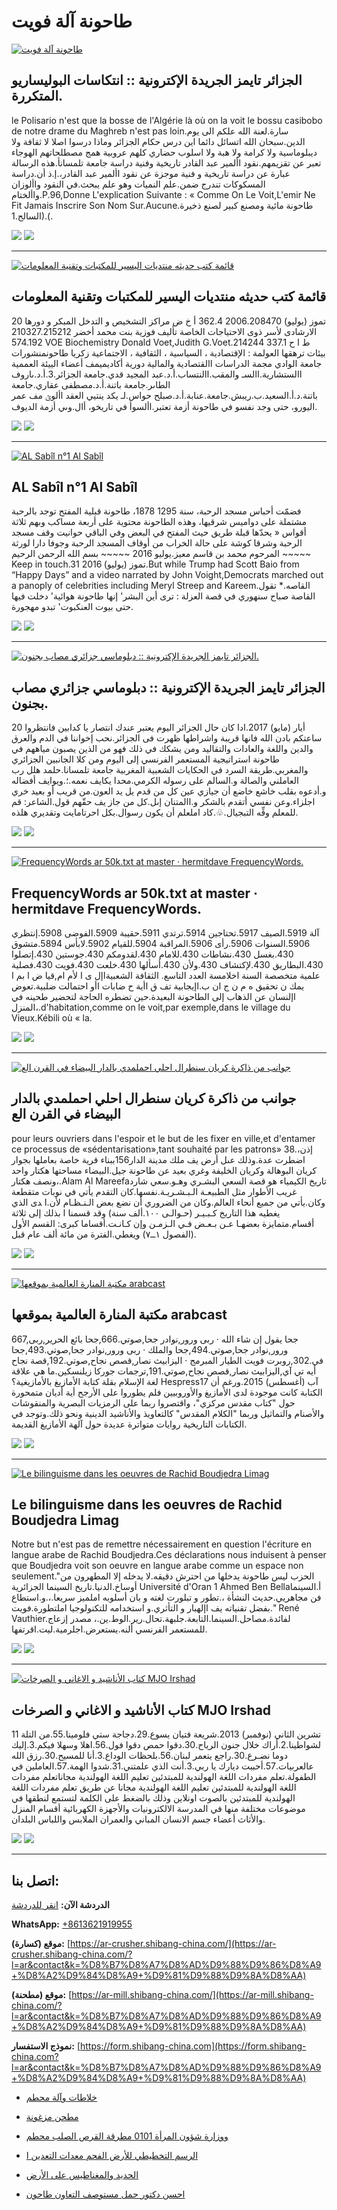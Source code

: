 # طاحونة آلة فويت

<a href="https://swt.shibang-china.com/?l=ar&img&k=%D8%B7%D8%A7%D8%AD%D9%88%D9%86%D8%A9+%D8%A2%D9%84%D8%A9+%D9%81%D9%88%D9%8A%D8%AA" target="_blank">![طاحونة آلة فويت](http://static.shibang-china.com/all-800x300/370.jpg)</a>

## الجزائر تايمز الجريدة الإكترونية :: انتكاسات البوليساريو المتكررة.
le Polisario n&#39;est que la bosse de l&#39;Algérie là où on la voit le bossu casibobo de notre drame du Maghreb n&#39;est pas loin.سارة.لعنة الله علكم الى يوم الدين.سبحان الله اتسائل دائما اين درس حكام الجزائر وماذا درسوا اصلا لا ثقافة ولا ديبلوماسية ولا كرامة ولا هبة ولا اسلوب حضاري  كلهم عروبية همج مصطلحاتهم الهوجاء تعبر عن تقزيمهم.نقود األمير عبد القادر تاريخية وفنية دراسة جامعة تلمسانأ.هذه الرسالة عبارة عن دراسة تاريخية و فنية موجزة عن نقود األمير عبد القادر،.إ.ذ أن.دراسة المسكوكات تندرج ضمن.علم النميات وهو علم يبحث.في النقود واألوزان واألختام.P.96,Donne L&#39;explication Suivante : « Comme On Le Voit,L&#39;emir Ne Fit Jamais Inscrire Son Nom Sur.Aucune.طاحونة مائية ومصنع كبير لصنع ذخيرة السالح.1).(.


<a href="https://whatsapp.shibangsoft.com/WhatsApp.php" target="_blank" title="WhatsApp">![](http://static.shibang-china.com/icon/whatsapp.png)</a> <a href="https://swt.shibang-china.com/?l=ar&icon&k=%D8%B7%D8%A7%D8%AD%D9%88%D9%86%D8%A9+%D8%A2%D9%84%D8%A9+%D9%81%D9%88%D9%8A%D8%AA" target="_blank">![](http://static.shibang-china.com/icon/chat-ar.png)</a>

---

<a href="https://swt.shibang-china.com/?l=ar&img&k=%D8%B7%D8%A7%D8%AD%D9%88%D9%86%D8%A9+%D8%A2%D9%84%D8%A9+%D9%81%D9%88%D9%8A%D8%AA" target="_blank">![قائمة كتب حديثه منتديات اليسير للمكتبات وتقنية المعلومات](http://static.shibang-china.com/all-800x300/843.jpg)</a>

## قائمة كتب حديثه منتديات اليسير للمكتبات وتقنية المعلومات
20 تموز (يوليو) 2006.208470 362.4 أ خ ض مراكز التشخيص و التدخل المبكر و دورها الارشادى لأسر ذوى الاحتياجات الخاصة تأليف فوزية بنت محمد أخضر 210327.215212 574.192 VOE Biochemistry Donald Voet,Judith G.Voet.214244 337.1 ط ا ح بيئات ترهقها العولمة : الإقتصادية ، السياسية ، الثقافية ، الاجتماعية زكريا طاحونمنشورات جامعة الوادي مجمة الدراسات االقتصادية والمالية دورية أكاديميمف أعضاء الييئة العممية االستشارية.االسـ والمقب.االنتساب.أ.د.عبد المجيد قدي.جامعة الجزائر.3.أ.د.ىاروف الطاىر.جامعة باتنة.أ.د.مصطفى عقاري.جامعة باتنة.د.أ.السعيد.ب.ريبش.جامعة.عنابة.أ.د.صبلح حواس.لـ يكد ينتيي العقد األوؿ مف عمر اليورو، حتى وجد نفسو في طاحونة أزمة تعتبر.األسوأ في تاريخو، أال.وىي أزمة الديوف.


<a href="https://whatsapp.shibangsoft.com/WhatsApp.php" target="_blank" title="WhatsApp">![](http://static.shibang-china.com/icon/whatsapp.png)</a> <a href="https://swt.shibang-china.com/?l=ar&icon&k=%D8%B7%D8%A7%D8%AD%D9%88%D9%86%D8%A9+%D8%A2%D9%84%D8%A9+%D9%81%D9%88%D9%8A%D8%AA" target="_blank">![](http://static.shibang-china.com/icon/chat-ar.png)</a>

---

<a href="https://swt.shibang-china.com/?l=ar&img&k=%D8%B7%D8%A7%D8%AD%D9%88%D9%86%D8%A9+%D8%A2%D9%84%D8%A9+%D9%81%D9%88%D9%8A%D8%AA" target="_blank">![AL Sabîl n°1 Al Sabîl](http://static.shibang-china.com/all-800x300/603.jpg)</a>

## AL Sabîl n°1 Al Sabîl
فضمّت أحباس مسجد الرحبة، سنة 1295 1878، طاحونة قبلية المفتح توجد بالرحبة مشتملة على دواميس شرقيها، وهذه الطاحونة محتوية على أربعة مساكب وبهم ثلاثة أقواس « يحدّها قبلة طريق حيث المفتح في البعض وفي الباقي حوانيت وقف مسجد الرحبة وشرقا كوشة على حالة الخراب من أوقاف المسجد الرحبة وجوفا دارا لورثة المرحوم محمد بن قاسم معيز.يوليو 2016 ~~~~~ بسم الله الرحمن الرحيم ~~~~~ Keep in touch.31 تموز (يوليو) 2016.But while Trump had Scott Baio from “Happy Days” and a video narrated by John Voight,Democrats marched out a panoply of celebrities including Meryl Streep and Kareem.القاصه.* تقول القاصة صباح سنهوري في قصة العزلة : ترى أين البشر&#39; إنها طاحونة هوائية&#39; دخلت فيها حتى بيوت العنكبوت&#39; تبدو مهجورة.


<a href="https://whatsapp.shibangsoft.com/WhatsApp.php" target="_blank" title="WhatsApp">![](http://static.shibang-china.com/icon/whatsapp.png)</a> <a href="https://swt.shibang-china.com/?l=ar&icon&k=%D8%B7%D8%A7%D8%AD%D9%88%D9%86%D8%A9+%D8%A2%D9%84%D8%A9+%D9%81%D9%88%D9%8A%D8%AA" target="_blank">![](http://static.shibang-china.com/icon/chat-ar.png)</a>

---

<a href="https://swt.shibang-china.com/?l=ar&img&k=%D8%B7%D8%A7%D8%AD%D9%88%D9%86%D8%A9+%D8%A2%D9%84%D8%A9+%D9%81%D9%88%D9%8A%D8%AA" target="_blank">![الجزائر تايمز الجريدة الإكترونية :: دبلوماسي جزائري مصاب بجنون.](http://static.shibang-china.com/all-800x300/304.jpg)</a>

## الجزائر تايمز الجريدة الإكترونية :: دبلوماسي جزائري مصاب بجنون.
20 أيار (مايو) 2017.ادا كان حال الجزائر اليوم يعتبر عندك انتصار يا كدابين فانتظروا ساعتكم بادن الله فانها قريبة واشراطها ظهرت فى الجزائر.نحب إخواننا في الدم والعرق والدين واللغة والعادات والتقاليد ومن يشكك في ذلك فهو من الذين يصبون مياههم في طاحونة استراتيجية المستعمر الفرنسي إلى اليوم ومن كلا الجانبين الجزائري والمغربي.ﻃﺮﯾﻘﺔ اﻟﺴﺮد ﻓﻲ اﻟﺤﮑﺎﯾﺎت اﻟﺸﻌﺒﯿﺔ اﻟﻤﻐﺮﺑﯿﺔ جامعة تلمسانا.حلمد هلل رب العاملني والصالة و.السالم على رسوله الكرمي.محدا يكايف نعمه.؛.ويوايف أفضاله و.أدعوه بقلب خاشع خاضع أن جيازي عين كل من قدم يل يد العون.من قريب أو بعيد خري اجلزاء.وعن نفسي أتقدم بالشكر و.االمتنان إىل.كل من جاز يف حقّهم قول.الشاعر: قم للمعلم وفِّه التبجيال.♧.كاد املعلم أن يكون رسوال.بكل احرتامايت وتقديري هلذه.


<a href="https://whatsapp.shibangsoft.com/WhatsApp.php" target="_blank" title="WhatsApp">![](http://static.shibang-china.com/icon/whatsapp.png)</a> <a href="https://swt.shibang-china.com/?l=ar&icon&k=%D8%B7%D8%A7%D8%AD%D9%88%D9%86%D8%A9+%D8%A2%D9%84%D8%A9+%D9%81%D9%88%D9%8A%D8%AA" target="_blank">![](http://static.shibang-china.com/icon/chat-ar.png)</a>

---

<a href="https://swt.shibang-china.com/?l=ar&img&k=%D8%B7%D8%A7%D8%AD%D9%88%D9%86%D8%A9+%D8%A2%D9%84%D8%A9+%D9%81%D9%88%D9%8A%D8%AA" target="_blank">![FrequencyWords ar 50k.txt at master · hermitdave FrequencyWords.](http://static.shibang-china.com/all-800x300/1240.jpg)</a>

## FrequencyWords ar 50k.txt at master · hermitdave FrequencyWords.
آلة 5919.الصيف 5917.تحتاجين 5914.ترتدي 5911.حقيبة 5909.الفوضى 5908.إنتظري 5906.السنوات 5906.رأى 5906.المراقبة 5904.للقيام 5902.لابأس 5894.متشوق 430.بغسل 430.نشاطات 430.للامام 430.لقدومكم 430.جوستين 430.إتصلوا 430.البطاريق 430.لإكتشاف 430.ولأن 430.أسألها 430.خلعت 430.فويت 430.فصلية علمية متخصصة السنة اخلامسة العدد التاسع. الثقافة الشعبيةاإل ى ا لأم ام,قيا ض ا بم ا يمك ن تحقيق ه م ن ج ان ب.اإيجابية تف ق اأية ح ضابات اأو احتمالت ضلبية.تعوض اإلنسان عن الذهاب إلى الطاحونة البعيدة.حين تضطره الحاجة لتحضير طحينه في المنزل،.d&#39;habitation,comme on le voit,par exemple,dans le village du Vieux.Kébili où « la.


<a href="https://whatsapp.shibangsoft.com/WhatsApp.php" target="_blank" title="WhatsApp">![](http://static.shibang-china.com/icon/whatsapp.png)</a> <a href="https://swt.shibang-china.com/?l=ar&icon&k=%D8%B7%D8%A7%D8%AD%D9%88%D9%86%D8%A9+%D8%A2%D9%84%D8%A9+%D9%81%D9%88%D9%8A%D8%AA" target="_blank">![](http://static.shibang-china.com/icon/chat-ar.png)</a>

---

<a href="https://swt.shibang-china.com/?l=ar&img&k=%D8%B7%D8%A7%D8%AD%D9%88%D9%86%D8%A9+%D8%A2%D9%84%D8%A9+%D9%81%D9%88%D9%8A%D8%AA" target="_blank">![جوانب من ذاكرة كريان سنطرال احلي احملمدي بالدار البيضاء في القرن الع](http://static.shibang-china.com/all-800x300/34.jpg)</a>

## جوانب من ذاكرة كريان سنطرال احلي احملمدي بالدار البيضاء في القرن الع
pour leurs ouvriers dans l&#39;espoir et le but de les fixer en ville,et d&#39;entamer ce processus de «sédentarisation»,tant souhaité par les patrons» 38.إذن، اضطرت عدة.وذلك عىل أرض يف ملك مدينة الدار156ببناء قرية خاصة بعاملها بجوار كريان البوهالة وكريان الخليفة وغري بعيد عن طاحونة جيل.البيضاء مساحتها هكتار واحد ونصف هكتار،.Alam Al Mareefaﺗﺎرﻳﺦ اﻟﻜﻴﻤﻴﺎء ﻫﻮ ﻗﺼﺔ اﻟﺴﻌﻲ اﻟﺒﺸـﺮي وﻫـﻮ.ﺳﻌﻲ ﺷﺎرد ﻏﺮﻳﺐ اﻷﻃﻮار ﻣﺜﻞ اﻟﻄﺒﻴﻌـﺔ اﻟـﺒـﺸـﺮﻳـﺔ.ﻧﻔﺴﻬﺎ.ﻛﺎن اﻟﺘﻘﺪم ﻳﺄﺗﻲ ﻓﻲ ﻧﻮﺑﺎت ﻣﺘﻘﻄﻌﺔ وﻛﺎن.ﻳﺄﺗﻲ ﻣﻦ ﺟﻤﻴﻊ أﻧﺤﺎء اﻟﻌﺎﻟﻢ.وﻛﺎن ﻣﻦ اﻟﻀﺮوري أن ﻧﻀﻊ ﺑﻌﺾ اﻟـﻨـﻈـﺎم ﻷن.ا ﺪى اﻟﺬي ﻳﻐﻄﻴﻪ ﻫﺬا اﻟﺘﺎرﻳﺦ ﻛـﺒـﻴـﺮ (ﺣـﻮاﻟـﻰ ١٠٠.أﻟﻒ ﺳﻨﺔ) وﻗﺪ ﻗﺴﻤﻨﺎ ا ﺑﺬﻟﻚ إﻟﻰ ﺛﻼﺛﺔ أﻗﺴﺎم.ﻣﺘﻤﺎﻳﺰة ﺑﻌﻀﻬـﺎ ﻋـﻦ ﺑـﻌـﺾ ﻓـﻲ اﻟـﺰﻣـﻦ وإن ﻛـﺎﻧـﺖ.أﻗﺴﺎﻣﺎ ﻛﺒﺮى: اﻟﻘﺴﻢ اﻷول (اﻟﻔﺼﻮل ١ــ٧) وﻳﻐﻄﻲ.اﻟﻔﺘﺮة ﻣﻦ ﻣﺎﺋﺔ أﻟﻒ ﻋﺎم ﻗﺒﻞ.


<a href="https://whatsapp.shibangsoft.com/WhatsApp.php" target="_blank" title="WhatsApp">![](http://static.shibang-china.com/icon/whatsapp.png)</a> <a href="https://swt.shibang-china.com/?l=ar&icon&k=%D8%B7%D8%A7%D8%AD%D9%88%D9%86%D8%A9+%D8%A2%D9%84%D8%A9+%D9%81%D9%88%D9%8A%D8%AA" target="_blank">![](http://static.shibang-china.com/icon/chat-ar.png)</a>

---

<a href="https://swt.shibang-china.com/?l=ar&img&k=%D8%B7%D8%A7%D8%AD%D9%88%D9%86%D8%A9+%D8%A2%D9%84%D8%A9+%D9%81%D9%88%D9%8A%D8%AA" target="_blank">![مكتبة المنارة العالمية بموقعها arabcast](http://static.shibang-china.com/all-800x300/1054.jpg)</a>

## مكتبة المنارة العالمية بموقعها arabcast
667,جحا يقول إن شاء الله &middot; ربى ورور,نوادر جحا,صوتي.666,جحا بائع الحرير,ربى ورور,نوادر جحا,صوتي.494,جحا والملك &middot; ربى ورور,نوادر جحا,صوتي.493,جحا في.302,روبرت فويت الطيار المبرمج &middot; اليزابيث نصار,قصص نجاح,صوتي.192,قصة نجاح أيه تي آي,اليزابيث نصار,قصص نجاح,صوتي.191,ترجمات جوركا زيلنسكين.ما هي علاقة لغة الإسلام بقلة كتابة الأمازيغ بالأمازيغية؟ Hespress17 آب (أغسطس) 2015.ورغم أن الكتابة كانت موجودة لدى الأمازيغ والأوروبيين فلم يطوروا على الأرجح أية أديان متمحورة حول &quot;كتاب مقدس مركزي&quot;، واقتصروا ربما على الرمزيات البصرية والمنقوشات والأصنام والتماثيل وربما &quot;الكلام المقدس&quot; كالتعاويذ والأناشيد الدينية ونحو ذلك.وتوجد في الكتابات التاريخية روايات متواترة عديدة حول آلهة الأمازيغ القديمة.


<a href="https://whatsapp.shibangsoft.com/WhatsApp.php" target="_blank" title="WhatsApp">![](http://static.shibang-china.com/icon/whatsapp.png)</a> <a href="https://swt.shibang-china.com/?l=ar&icon&k=%D8%B7%D8%A7%D8%AD%D9%88%D9%86%D8%A9+%D8%A2%D9%84%D8%A9+%D9%81%D9%88%D9%8A%D8%AA" target="_blank">![](http://static.shibang-china.com/icon/chat-ar.png)</a>

---

<a href="https://swt.shibang-china.com/?l=ar&img&k=%D8%B7%D8%A7%D8%AD%D9%88%D9%86%D8%A9+%D8%A2%D9%84%D8%A9+%D9%81%D9%88%D9%8A%D8%AA" target="_blank">![Le bilinguisme dans les oeuvres de Rachid Boudjedra Limag](http://static.shibang-china.com/all-800x300/548.jpg)</a>

## Le bilinguisme dans les oeuvres de Rachid Boudjedra Limag
Notre but n&#39;est pas de remettre nécessairement en question l&#39;écriture en langue arabe de Rachid Boudjedra.Ces déclarations nous induisent à penser que Boudjedra voit son oeuvre en langue arabe comme un espace non seulement.&quot;الحزب ليس طاحونة يدخلها من احترش دقيقه.لا يدخله إلا المطهرون من أوساخ.الدنيا.ﺗﺎرﻳﺦ اﻟﺴﻴﻨﻤﺎ اﻟﺠﺰاﺋﺮﻳﺔ Université d&#39;Oran 1 Ahmed Ben Bellaأ.السينما فن مجاهريي.حديث النشأة ،.تطور و تبلورت لغته و بان أسلوبه املميز سريعا.،.و.استطاع بفضل تقنياته يف اإلهبار و التأثري.و استخدامه للتكنولوجيا املتطورة.فويت.&quot; René Vauthier.لفائدة.مصاحل.السينما.التابعة.جلبهة.تحال.رير.الوط.ين.، مصدر إزعاج للمستعمر الفرنسي ألنه.يستعرض.اجلرمية.ليت.اقرتفها.


<a href="https://whatsapp.shibangsoft.com/WhatsApp.php" target="_blank" title="WhatsApp">![](http://static.shibang-china.com/icon/whatsapp.png)</a> <a href="https://swt.shibang-china.com/?l=ar&icon&k=%D8%B7%D8%A7%D8%AD%D9%88%D9%86%D8%A9+%D8%A2%D9%84%D8%A9+%D9%81%D9%88%D9%8A%D8%AA" target="_blank">![](http://static.shibang-china.com/icon/chat-ar.png)</a>

---

<a href="https://swt.shibang-china.com/?l=ar&img&k=%D8%B7%D8%A7%D8%AD%D9%88%D9%86%D8%A9+%D8%A2%D9%84%D8%A9+%D9%81%D9%88%D9%8A%D8%AA" target="_blank">![كتاب الأناشيد و الاغاني و الصرخات MJO Irshad](http://static.shibang-china.com/all-800x300/1518.jpg)</a>

## كتاب الأناشيد و الاغاني و الصرخات MJO Irshad
11 تشرين الثاني (نوفمبر) 2013.شريعة فتيان يسوع.29.دجاجة ستي فلومينا.55.من التلة لشواطينا.2.أراك خلال جنون الرياح.30.دقوا حمص دقوا فول.56.اهلا وسهلا فيكم.3.إليك دوما نضـرع.30.راجع يتعمر لبنان.56.بلحظات الوداع.3.أنا للمسيح.30.رزق الله عالعربيات.57.أحببت ديارك يا ربي.3.أنت الذي علمتني.31.شدوا الهمة.57.العاملين في الطفولة.تعلم مفردات اللغة الهولندية للمبتدئين تعليم اللغة الهولندية مجاناتعلم مفردات اللغة الهولندية للمبتدئين تعليم اللغة الهولندية مجانا عن طريق تعلم مفردات اللغة الهولندية للمبتدئين بالصوت اونلاين وذلك بالضغط على الكلمة لتستمع لنطقها في موضوعات مختلفة منها في المدرسة الالكترونيات والأجهزة الكهربائية أقسام المنزل والأثاث أعضاء جسم الانسان المباني والعمران الملابس واللباس البلدان.


<a href="https://whatsapp.shibangsoft.com/WhatsApp.php" target="_blank" title="WhatsApp">![](http://static.shibang-china.com/icon/whatsapp.png)</a> <a href="https://swt.shibang-china.com/?l=ar&icon&k=%D8%B7%D8%A7%D8%AD%D9%88%D9%86%D8%A9+%D8%A2%D9%84%D8%A9+%D9%81%D9%88%D9%8A%D8%AA" target="_blank">![](http://static.shibang-china.com/icon/chat-ar.png)</a>

---
## اتصل بنا:

**الدردشة الآن:** [انقر للدردشة](https://swt.shibang-china.com?l=ar&contact&k=%D8%B7%D8%A7%D8%AD%D9%88%D9%86%D8%A9+%D8%A2%D9%84%D8%A9+%D9%81%D9%88%D9%8A%D8%AA)

**WhatsApp:**  [+8613621919955](https://whatsapp.shibangsoft.com/WhatsApp.php)

**موقع (كسارة):** [https://ar-crusher.shibang-china.com/](https://ar-crusher.shibang-china.com/?l=ar&contact&k=%D8%B7%D8%A7%D8%AD%D9%88%D9%86%D8%A9+%D8%A2%D9%84%D8%A9+%D9%81%D9%88%D9%8A%D8%AA)

**موقع (مطحنة):** [https://ar-mill.shibang-china.com/](https://ar-mill.shibang-china.com/?l=ar&contact&k=%D8%B7%D8%A7%D8%AD%D9%88%D9%86%D8%A9+%D8%A2%D9%84%D8%A9+%D9%81%D9%88%D9%8A%D8%AA)

**نموذج الاستفسار:** [https://form.shibang-china.com](https://form.shibang-china.com?l=ar&contact&k=%D8%B7%D8%A7%D8%AD%D9%88%D9%86%D8%A9+%D8%A2%D9%84%D8%A9+%D9%81%D9%88%D9%8A%D8%AA)

* [خلاطات وآلة محطم](../25/%D8%AE%D9%84%D8%A7%D8%B7%D8%A7%D8%AA%20%D9%88%D8%A2%D9%84%D8%A9%20%D9%85%D8%AD%D8%B7%D9%85.md)

* [مطحن مزغونة](../21/%D9%85%D8%B7%D8%AD%D9%86%20%D9%85%D8%B2%D8%BA%D9%88%D9%86%D8%A9.md)

* [ووزارة شؤون المرأة 0101 مطرقة القرص الصلب محطم](../23/%D9%88%D9%88%D8%B2%D8%A7%D8%B1%D8%A9%20%D8%B4%D8%A4%D9%88%D9%86%20%D8%A7%D9%84%D9%85%D8%B1%D8%A3%D8%A9%200101%20%D9%85%D8%B7%D8%B1%D9%82%D8%A9%20%D8%A7%D9%84%D9%82%D8%B1%D8%B5%20%D8%A7%D9%84%D8%B5%D9%84%D8%A8%20%D9%85%D8%AD%D8%B7%D9%85.md)

* [الرسم التخطيطي للأرض الفحم معدات التعدين ا](../25/%D8%A7%D9%84%D8%B1%D8%B3%D9%85%20%D8%A7%D9%84%D8%AA%D8%AE%D8%B7%D9%8A%D8%B7%D9%8A%20%D9%84%D9%84%D8%A3%D8%B1%D8%B6%20%D8%A7%D9%84%D9%81%D8%AD%D9%85%20%D9%85%D8%B9%D8%AF%D8%A7%D8%AA%20%D8%A7%D9%84%D8%AA%D8%B9%D8%AF%D9%8A%D9%86%20%D8%A7.md)

* [الحديد والمغناطيس على الأرض](../23/%D8%A7%D9%84%D8%AD%D8%AF%D9%8A%D8%AF%20%D9%88%D8%A7%D9%84%D9%85%D8%BA%D9%86%D8%A7%D8%B7%D9%8A%D8%B3%20%D8%B9%D9%84%D9%89%20%D8%A7%D9%84%D8%A3%D8%B1%D8%B6.md)

* [احسن دكتور حمل مستوصف التعاون طاحون](../21/%D8%A7%D8%AD%D8%B3%D9%86%20%D8%AF%D9%83%D8%AA%D9%88%D8%B1%20%D8%AD%D9%85%D9%84%20%D9%85%D8%B3%D8%AA%D9%88%D8%B5%D9%81%20%D8%A7%D9%84%D8%AA%D8%B9%D8%A7%D9%88%D9%86%20%D8%B7%D8%A7%D8%AD%D9%88%D9%86.md)